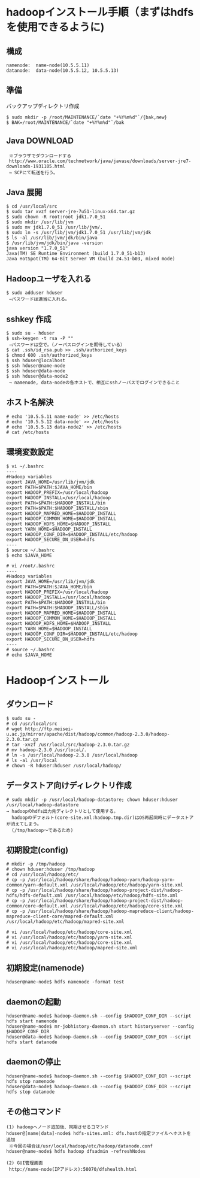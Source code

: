 <!--
************************************************************
Hadoopインストール手順
参照元: http://www.kkaneko.com/rinkou/cloudcomputing/hadoopinstall.html
        http://codesfusion.blogspot.jp/2013/10/setup-hadoop-2x-220-on-ubuntu.html?m=1
        http://metasearch.sourceforge.jp/wiki/index.php?Hadoop%B1%BF%CD%D1
Copyright (c) Takehiko OGASAWARA 2014 All Rights Reserved.
************************************************************
-->

# hadoopインストール手順（まずはhdfsを使用できるように)

## 構成
```
namenode:  name-node(10.5.5.11)
datanode:  data-node(10.5.5.12, 10.5.5.13)
```

## 準備
バックアップディレクトリ作成
```
$ sudo mkdir -p /root/MAINTENANCE/`date "+%Y%m%d"`/{bak,new}
$ BAK=/root/MAINTENANCE/`date "+%Y%m%d"`/bak
```

## Java DOWNLOAD
```
 ※ブラウザでダウンロードする
 http://www.oracle.com/technetwork/java/javase/downloads/server-jre7-downloads-1931105.html
 → SCPにて転送を行う。
```

## Java 展開
```
$ cd /usr/local/src
$ sudo tar xvzf server-jre-7u51-linux-x64.tar.gz 
$ sudo chown -R root:root jdk1.7.0_51
$ sudo mkdir /usr/lib/jvm
$ sudo mv jdk1.7.0_51 /usr/lib/jvm/.
$ sudo ln -s /usr/lib/jvm/jdk1.7.0_51 /usr/lib/jvm/jdk
$ ls -al /usr/lib/jvm/jdk/bin/java
$ /usr/lib/jvm/jdk/bin/java -version
java version "1.7.0_51"
Java(TM) SE Runtime Environment (build 1.7.0_51-b13)
Java HotSpot(TM) 64-Bit Server VM (build 24.51-b03, mixed mode)
```

## Hadoopユーザを入れる
```
$ sudo adduser hduser
 →パスワードは適当に入れる。
```

## sshkey 作成
```
$ sudo su - hduser
$ ssh-keygen -t rsa -P ""
 →パスワードは空で。（ノーパスログインを期待している）
$ cat .ssh/id_rsa.pub >> .ssh/authorized_keys
$ chmod 600 .ssh/authorized_keys
$ ssh hduser@localhost
$ ssh hduser@name-node
$ ssh hduser@data-node
$ ssh hduser@data-node2
 → namenode, data-nodeの各ホストで、相互にsshノーパスでログインできること
```

## ホスト名解決
```
# echo '10.5.5.11 name-node' >> /etc/hosts
# echo '10.5.5.12 data-node' >> /etc/hosts
# echo '10.5.5.13 data-node2' >> /etc/hosts
# cat /etc/hosts
```

## 環境変数設定
```
$ vi ~/.bashrc
----
#Hadoop variables
export JAVA_HOME=/usr/lib/jvm/jdk
export PATH=$PATH:$JAVA_HOME/bin
export HADOOP_PREFIX=/usr/local/hadoop
export HADOOP_INSTALL=/usr/local/hadoop
export PATH=$PATH:$HADOOP_INSTALL/bin
export PATH=$PATH:$HADOOP_INSTALL/sbin
export HADOOP_MAPRED_HOME=$HADOOP_INSTALL
export HADOOP_COMMON_HOME=$HADOOP_INSTALL
export HADOOP_HDFS_HOME=$HADOOP_INSTALL
export YARN_HOME=$HADOOP_INSTALL
export HADOOP_CONF_DIR=$HADOOP_INSTALL/etc/hadoop
export HADOOP_SECURE_DN_USER=hdfs
----
$ source ~/.bashrc
$ echo $JAVA_HOME

# vi /root/.bashrc
----
#Hadoop variables
export JAVA_HOME=/usr/lib/jvm/jdk
export PATH=$PATH:$JAVA_HOME/bin
export HADOOP_PREFIX=/usr/local/hadoop
export HADOOP_INSTALL=/usr/local/hadoop
export PATH=$PATH:$HADOOP_INSTALL/bin
export PATH=$PATH:$HADOOP_INSTALL/sbin
export HADOOP_MAPRED_HOME=$HADOOP_INSTALL
export HADOOP_COMMON_HOME=$HADOOP_INSTALL
export HADOOP_HDFS_HOME=$HADOOP_INSTALL
export YARN_HOME=$HADOOP_INSTALL
export HADOOP_CONF_DIR=$HADOOP_INSTALL/etc/hadoop
export HADOOP_SECURE_DN_USER=hdfs
----
# source ~/.bashrc
# echo $JAVA_HOME
```

# Hadoopインストール
## ダウンロード
```
$ sudo su -
# cd /usr/local/src
# wget http://ftp.meisei-u.ac.jp/mirror/apache/dist/hadoop/common/hadoop-2.3.0/hadoop-2.3.0.tar.gz
# tar -xvzf /usr/local/src/hadoop-2.3.0.tar.gz
# mv hadoop-2.3.0 /usr/local/.
# ln -s /usr/local/hadoop-2.3.0 /usr/local/hadoop
# ls -al /usr/local
# chown -R hduser:hduser /usr/local/hadoop/
```

## データストア向けディレクトリ作成
```
# sudo mkdir -p /usr/local/hadoop-datastore; chown hduser:hduser /usr/local/hadoop-datastore
→ hadoopのhdfs出力先ディレクトリとして使用する。
  hadoopのデフォルト(core-site.xml:hadoop.tmp.dir)はOS再起同時にデータストアが消えてしまう。
  (/tmp/hadoop〜であるため)
```

## 初期設定(config)
```
# mkdir -p /tmp/hadoop
# chown hduser:hduser /tmp/hadoop
# cd /usr/local/hadoop/etc/
# cp -p /usr/local/hadoop/share/hadoop/hadoop-yarn/hadoop-yarn-common/yarn-default.xml /usr/local/hadoop/etc/hadoop/yarn-site.xml
# cp -p /usr/local/hadoop/share/hadoop/hadoop-project-dist/hadoop-hdfs/hdfs-default.xml /usr/local/hadoop/etc/hadoop/hdfs-site.xml
# cp -p /usr/local/hadoop/share/hadoop/hadoop-project-dist/hadoop-common/core-default.xml /usr/local/hadoop/etc/hadoop/core-site.xml
# cp -p /usr/local/hadoop/share/hadoop/hadoop-mapreduce-client/hadoop-mapreduce-client-core/mapred-default.xml /usr/local/hadoop/etc/hadoop/mapred-site.xml

# vi /usr/local/hadoop/etc/hadoop/core-site.xml
# vi /usr/local/hadoop/etc/hadoop/yarn-site.xml
# vi /usr/local/hadoop/etc/hadoop/core-site.xml
# vi /usr/local/hadoop/etc/hadoop/mapred-site.xml
```

## 初期設定(namenode)
```
hduser@name-node$ hdfs namenode -format test
```

## daemonの起動
```
hduser@name-node$ hadoop-daemon.sh --config $HADOOP_CONF_DIR --script hdfs start namenode
hduser@name-node$ mr-jobhistory-daemon.sh start historyserver --config $HADOOP_CONF_DIR
hduser@data-node$ hadoop-daemon.sh --config $HADOOP_CONF_DIR --script hdfs start datanode
```

## daemonの停止
```
hduser@name-node$ hadoop-daemon.sh --config $HADOOP_CONF_DIR --script hdfs stop namenode
hduser@data-node$ hadoop-daemon.sh --config $HADOOP_CONF_DIR --script hdfs stop datanode
```

## その他コマンド
```
(1) hadoopへノード追加後、同期させるコマンド
hduser@[name|data]-node$ hdfs-sites.xml: dfs.hostの指定ファイルへホストを追加
 ※今回の場合は/usr/local/hadoop/etc/hadoop/datanode.conf
hduser@name-node$ hdfs hadoop dfsadmin -refreshNodes

(2) GUI管理画面
 http://name-node(IPアドレス):50070/dfshealth.html
```

